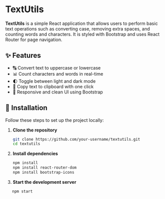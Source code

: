 # TextUtils

**TextUtils** is a simple React application that allows users to perform basic text operations such as converting case, removing extra spaces, and counting words and characters. It is styled with Bootstrap and uses React Router for page navigation.

## ✨ Features

- 🔠 Convert text to uppercase or lowercase
- 📊 Count characters and words in real-time
- 🌓 Toggle between light and dark mode
- 🔁 Copy text to clipboard with one click
- 🎨 Responsive and clean UI using Bootstrap


## 🔧 Installation

Follow these steps to set up the project locally:

1. **Clone the repository**
   ```bash
   git clone https://github.com/your-username/textutils.git
   cd textutils
    ```
2. **Install dependencies**
   ```bash
   npm install
   npm install react-router-dom
   npm install bootstrap-icons
    ```
3. **Start the development server**
```bash
   npm start
   ```
